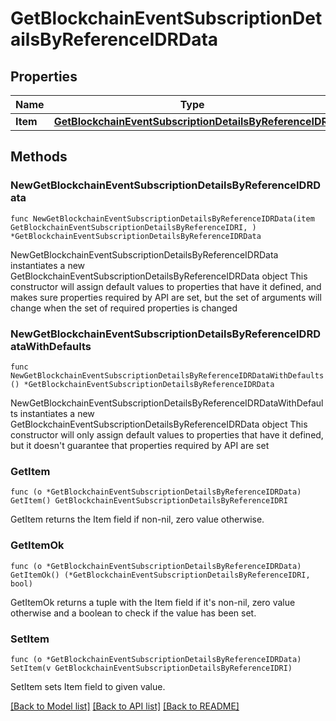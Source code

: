 # GetBlockchainEventSubscriptionDetailsByReferenceIDRData

## Properties

Name | Type | Description | Notes
------------ | ------------- | ------------- | -------------
**Item** | [**GetBlockchainEventSubscriptionDetailsByReferenceIDRI**](GetBlockchainEventSubscriptionDetailsByReferenceIDRI.md) |  | 

## Methods

### NewGetBlockchainEventSubscriptionDetailsByReferenceIDRData

`func NewGetBlockchainEventSubscriptionDetailsByReferenceIDRData(item GetBlockchainEventSubscriptionDetailsByReferenceIDRI, ) *GetBlockchainEventSubscriptionDetailsByReferenceIDRData`

NewGetBlockchainEventSubscriptionDetailsByReferenceIDRData instantiates a new GetBlockchainEventSubscriptionDetailsByReferenceIDRData object
This constructor will assign default values to properties that have it defined,
and makes sure properties required by API are set, but the set of arguments
will change when the set of required properties is changed

### NewGetBlockchainEventSubscriptionDetailsByReferenceIDRDataWithDefaults

`func NewGetBlockchainEventSubscriptionDetailsByReferenceIDRDataWithDefaults() *GetBlockchainEventSubscriptionDetailsByReferenceIDRData`

NewGetBlockchainEventSubscriptionDetailsByReferenceIDRDataWithDefaults instantiates a new GetBlockchainEventSubscriptionDetailsByReferenceIDRData object
This constructor will only assign default values to properties that have it defined,
but it doesn't guarantee that properties required by API are set

### GetItem

`func (o *GetBlockchainEventSubscriptionDetailsByReferenceIDRData) GetItem() GetBlockchainEventSubscriptionDetailsByReferenceIDRI`

GetItem returns the Item field if non-nil, zero value otherwise.

### GetItemOk

`func (o *GetBlockchainEventSubscriptionDetailsByReferenceIDRData) GetItemOk() (*GetBlockchainEventSubscriptionDetailsByReferenceIDRI, bool)`

GetItemOk returns a tuple with the Item field if it's non-nil, zero value otherwise
and a boolean to check if the value has been set.

### SetItem

`func (o *GetBlockchainEventSubscriptionDetailsByReferenceIDRData) SetItem(v GetBlockchainEventSubscriptionDetailsByReferenceIDRI)`

SetItem sets Item field to given value.



[[Back to Model list]](../README.md#documentation-for-models) [[Back to API list]](../README.md#documentation-for-api-endpoints) [[Back to README]](../README.md)


